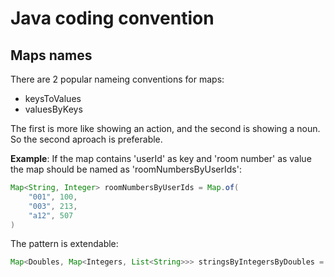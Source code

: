 # Java coding convention

## Maps names

There are 2 popular nameing conventions for maps:
- keysToValues
- valuesByKeys 

The first is more like showing an action, and the second is showing a noun. So the second aproach is preferable.

**Example**: If the map contains 'userId' as key and 'room number' as value the map should be
named as 'roomNumbersByUserIds':

```java
Map<String, Integer> roomNumbersByUserIds = Map.of(
    "001", 100,
    "003", 213,
    "a12", 507 
)
```

The pattern is extendable:

```java
Map<Doubles, Map<Integers, List<String>>> stringsByIntegersByDoubles = Map.of();
```
